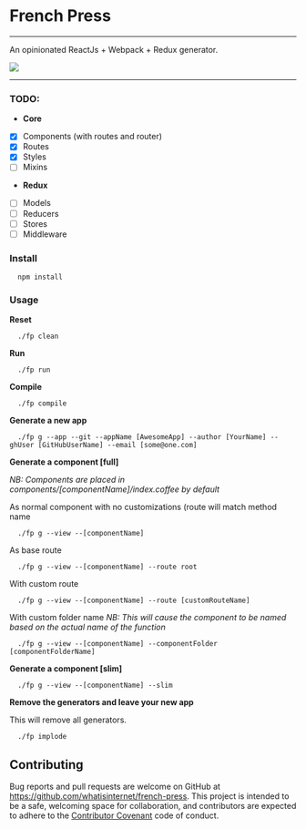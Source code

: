 # French Press
---

An opinionated ReactJs + Webpack + Redux generator.

![](https://raw.github.com/whatisinternet/french-press/master/logo.png)

---


### TODO:

- **Core**
- [x] Components (with routes and router)
- [x] Routes
- [x] Styles
- [ ] Mixins

- **Redux**
- [ ] Models
- [ ] Reducers
- [ ] Stores
- [ ] Middleware

### Install

```shell
  npm install
```

### Usage

**Reset**
```shell
  ./fp clean
```

**Run**
```shell
  ./fp run
```

**Compile**
```shell
  ./fp compile
```
**Generate a new app**
```shell
  ./fp g --app --git --appName [AwesomeApp] --author [YourName] --ghUser [GitHubUserName] --email [some@one.com]
```

**Generate a component [full]**

*NB: Components are placed in components/[componentName]/index.coffee by default*

As normal component with no customizations (route will match method name
```shell
  ./fp g --view --[componentName]
```

As base route
```shell
  ./fp g --view --[componentName] --route root
```

With custom route
```shell
  ./fp g --view --[componentName] --route [customRouteName]
```

With custom folder name
*NB: This will cause the component to be named based on the actual name of the function*
```shell
  ./fp g --view --[componentName] --componentFolder [componentFolderName]
```

**Generate a component [slim]**

```shell
  ./fp g --view --[componentName] --slim
```

**Remove the generators and leave your new app**

This will remove all generators.

```shell
  ./fp implode
```

## Contributing

Bug reports and pull requests are welcome on GitHub at https://github.com/whatisinternet/french-press. This project is intended to be a safe, welcoming space for collaboration, and contributors are expected to adhere to the [Contributor Covenant](http://contributor-covenant.org) code of conduct.
